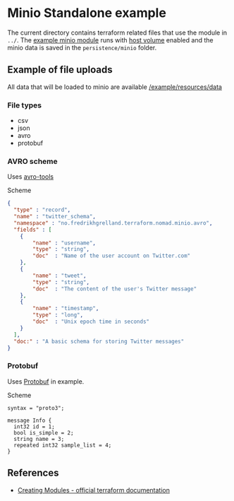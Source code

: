 # Minio Standalone example

The current directory contains terraform related files that use the module in `../`.
The [example minio module](main.tf) runs with [host volume](https://www.nomadproject.io/docs/job-specification/volume) enabled and the minio data is
saved in the `persistence/minio` folder.


## Example of file uploads

All data that will be loaded to minio are available [/example/resources/data](../resources/data)

### File types
- csv
- json
- avro
- protobuf

### AVRO scheme

Uses [avro-tools](https://formulae.brew.sh/formula/avro-tools)

Scheme
```json
{
  "type" : "record",
  "name" : "twitter_schema",
  "namespace" : "no.fredrikhgrelland.terraform.nomad.minio.avro",
  "fields" : [
    {
        "name" : "username",
        "type" : "string",
        "doc"  : "Name of the user account on Twitter.com"
    },
    {
        "name" : "tweet",
        "type" : "string",
        "doc"  : "The content of the user's Twitter message"
    },
    {
        "name" : "timestamp",
        "type" : "long",
        "doc"  : "Unix epoch time in seconds"
    }
  ],
  "doc:" : "A basic schema for storing Twitter messages"
}
```

### Protobuf

Uses [Protobuf](https://formulae.brew.sh/formula/protobuf) in example.

Scheme
```text
syntax = "proto3";

message Info {
  int32 id = 1;
  bool is_simple = 2;
  string name = 3;
  repeated int32 sample_list = 4;
}
```


## References
- [Creating Modules - official terraform documentation](https://www.terraform.io/docs/modules/index.html)
